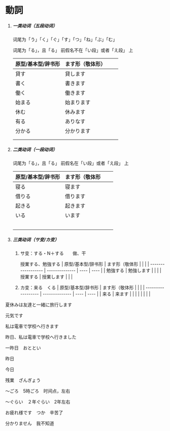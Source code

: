# 動詞

1. ##### 一类动词（五段动词）

   词尾为「う」「く」「ぐ」「す」「つ」「ね」「ぶ」「む」

   词尾为「る」，且「る」 前假名不在「い段」或者「え段」 上

   | 原型/基本型/辞书形 | ます形（敬体形） |      |      |
   | ------------------ | ---------------- | ---- | ---- |
   | 貸す               | 貸します         |      |      |
   | 書く               | 書きます         |      |      |
   | 働く               | 働きます         |      |      |
   | 始まる             | 始まります       |      |      |
   | 休む               | 休みます         |      |      |
   | 有る               | ありなす         |      |      |
   | 分かる             | 分かります       |      |      |
   |                    |                  |      |      |
   |                    |                  |      |      |

2. ##### 二类动词（一段动词）

   词尾为「る」，且「る」 前假名在「い段」或者「え段」 上

   | 原型/基本型/辞书形 | ます形（敬体形 |      |      |
   | ------------------ | -------------- | ---- | ---- |
   | 寝る               | 寝ます         |      |      |
   | 借りる             | 借ります       |      |      |
   | 起きる             | 起きます       |      |      |
   | いる               | います         |      |      |
   |                    |                |      |      |
   |                    |                |      |      |
   |                    |                |      |      |
   |                    |                |      |      |
   |                    |                |      |      |

3. ##### 三类动词（サ变/カ变）

   1. サ变：する・N＋する　　做、干

      授業する、勉強する
   | 原型/基本型/辞书形 | ます形（敬体形 |      |      |
   | ------------------ | -------------- | ---- | ---- |
   | 勉強する           | 勉強します     |      |      |
   | 授業する           | 授業します     |      |      |

   2. カ变：来る　くる
   | 原型/基本型/辞书形 | ます形（敬体形 |      |      |
   | ------------------ | -------------- | ---- | ---- |
   | 来る               | 来ます         |      |      |
   |                    |                |      |      |




夏休みは友達と一緒に旅行します

元気です

私は電車で学校へ行きます

昨日、私は電車で学校へ行きました



一昨日　おととい

昨日

今日





残業　ざんぎょう　



〜ごろ　5時ごろ　时间点，左右

〜ぐらい　２年ぐらい　2年左右

お疲れ様です　つか　辛苦了

分かりません　我不知道 



　
